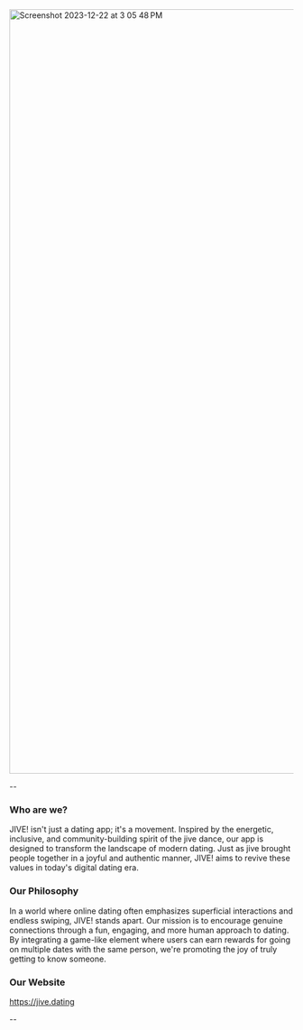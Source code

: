 
<img width="1356" alt="Screenshot 2023-12-22 at 3 05 48 PM" src="https://github.com/jive-dating/.github/assets/61725820/92c8e731-5089-40b1-b381-ffb07ff4aac0">

-- 

### Who are we?

JIVE! isn't just a dating app; it's a movement. Inspired by the energetic, inclusive, and community-building spirit of the jive dance, our app is designed to transform the landscape of modern dating. Just as jive brought people together in a joyful and authentic manner, JIVE! aims to revive these values in today's digital dating era.

### Our Philosophy

In a world where online dating often emphasizes superficial interactions and endless swiping, JIVE! stands apart. Our mission is to encourage genuine connections through a fun, engaging, and more human approach to dating. By integrating a game-like element where users can earn rewards for going on multiple dates with the same person, we're promoting the joy of truly getting to know someone.

### Our Website

https://jive.dating

-- 

